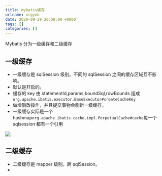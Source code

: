 ```yaml
---
title: mybatis缓存
urlname: xrgyxb
date: 2020-09-29 20:58:00 +0800
tags: []
categories: []
---
```


Mybatis 分为一级缓存和二级缓存

## 一级缓存

- 一级缓存是 sqlSession 级别。不同的 sqlSession 之间的缓存区域互不影响。
- 默认是开启的。
- 缓存的 key 由 statementId,params,boundSql,rowBounds 组成`org.apache.ibatis.executor.BaseExecutor#createCacheKey`
- 做增删改操作，并且提交事物会刷新一级缓存。
- 一级缓存实际是一个 hashmap`org.apache.ibatis.cache.impl.PerpetualCache#cache`每一个 sqlsession 都有一个引用

![](/images/8b136521b28faac6ac81d955e229eaaa.svg)

## 二级缓存

- 二级缓存是 mapper 级别。跨 sqlSession。
-
